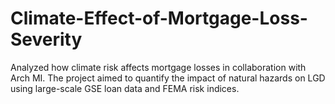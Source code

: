 # Climate-Effect-of-Mortgage-Loss-Severity
Analyzed how climate risk affects mortgage losses in collaboration with Arch MI. The project aimed to quantify the impact of natural hazards on LGD using large-scale GSE loan data and FEMA risk indices.
